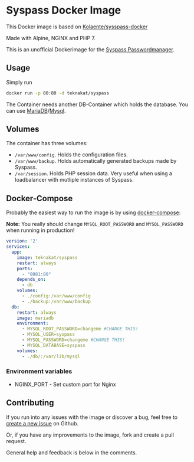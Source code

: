 # Syspass Docker Image

This Docker image is based on [Kolaente/sysspass-docker](https://github.com/kolaente/syspass-docker)

Made with Alpine, NGINX and PHP 7.

This is an unofficial Dockerimage for the [Syspass Passwordmanager](http://www.syspass.org/).

## Usage

Simply run

```bash
docker run -p 80:80 -d teknakat/syspass
```

The Container needs another DB-Container which holds the database. You can use [MariaDB](https://hub.docker.com/_/mariadb/)/[Mysql](https://hub.docker.com/_/mysql/).

## Volumes

The container has three volumes:
* `/var/www/config`. Holds the configuration files.
* `/var/www/backup`. Holds automatically generated backups made by Syspass.
* `/var/session`. Holds PHP session data. Very useful when using a loadbalancer with mutliple instances of Syspass.

## Docker-Compose

Probably the easiest way to run the image is by using [docker-compose](https://docs.docker.com/compose/):

**Note:** You really should change `MYSQL_ROOT_PASSWORD` and `MYSQL_PASSWORD` when running in production!

```yaml
version: '2'
services:
  app:
    image: teknakat/syspass
    restart: always
    ports:
      - "8081:80"
    depends_on:
      - db
    volumes:
      - ./config:/var/www/config
      - ./backup:/var/www/backup
  db:
    restart: always
    image: mariadb
    environment:
      - MYSQL_ROOT_PASSWORD=changeme #CHANGE THIS!
      - MYSQL_USER=syspass
      - MYSQL_PASSWORD=changeme #CHANGE THIS!
      - MYSQL_DATABASE=syspass
    volumes:
      - ./db/:/var/lib/mysql
```

### Environment variables
* NGINX_PORT - Set custom port for Nginx

## Contributing

If you run into any issues with the image or discover a bug, feel free to [create a new issue](https://github.com/TekniikanAkateemiset/syspass-docker/issues/new) on Github.

Or, if you have any improvements to the image, fork and create a pull request.

General help and feedback is below in the comments.

